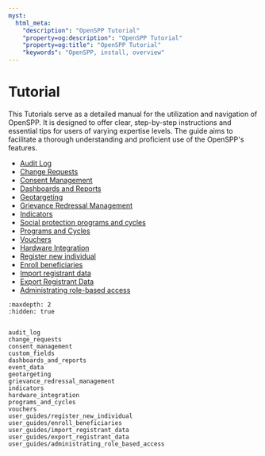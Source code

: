 ```yaml
---
myst:
  html_meta:
    "description": "OpenSPP Tutorial"
    "property=og:description": "OpenSPP Tutorial"
    "property=og:title": "OpenSPP Tutorial"
    "keywords": "OpenSPP, install, overview"
---
```


# Tutorial

This Tutorials serve as a detailed manual for the utilization and navigation of OpenSPP. It is designed to offer clear, step-by-step instructions and essential tips for users of varying expertise levels. The guide aims to facilitate a thorough understanding and proficient use of the OpenSPP's features.

- [Audit Log](audit_log)
- [Change Requests](change_requests)
- [Consent Management](consent_management)
- [Dashboards and Reports](dashboards_and_reports)
- [Geotargeting](geotargeting)
- [Grievance Redressal Management](grievance_redressal_management)
- [Indicators](indicators)
- [Social protection programs and cycles](programs_and_cycles)
- [Programs and Cycles](programs_and_cycles)
- [Vouchers](vouchers)
- [Hardware Integration](hardware_integration)
- [Register new individual](user_guides/register_new_individual)
- [Enroll beneficiaries](user_guides/enroll_beneficiaries)
- [Import registrant data](user_guides/import_registrant_data)
- [Export Registrant Data](user_guides/export_registrant_data)
- [Administrating role-based access](user_guides/administrating_role_based_access)

<!-- - [User Management]
- [Registrant Management]
- [Proxy Mean Test]
- [Geotargeting]
- [Vouchers]
- [Dashboard and reporting]
- [Integration and Interoperability]
- [Security and Compliance]
- Registering individuals and groups
- Managing social protection programs
- Grievance and Appeals management
- Mass campaigns
- Monitoring and analytics
- ID card issuance
- Integrations and APIs
- User interface tour -->

```{toctree}
:maxdepth: 2
:hidden: true


audit_log
change_requests
consent_management
custom_fields
dashboards_and_reports
event_data
geotargeting
grievance_redressal_management
indicators
hardware_integration
programs_and_cycles
vouchers
user_guides/register_new_individual
user_guides/enroll_beneficiaries
user_guides/import_registrant_data
user_guides/export_registrant_data
user_guides/administrating_role_based_access


```
